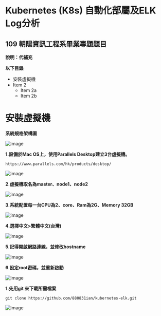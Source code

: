 # Kubernetes (K8s) 自動化部屬及ELK Log分析
## 109 朝陽資訊工程系畢業專題題目
**說明：代補充**

**以下目錄**
* 安裝虛擬機
* Item 2
  * Item 2a
  * Item 2b

# 安裝虛擬機
**系統規格架構圖**

![image](https://github.com/880831ian/kubernetes-elk/blob/main/images/13.png)

**1.設備於Mac OS上，使用Parallels Desktop建立3台虛擬機。**
```
https://www.parallels.com/hk/products/desktop/
```
![image](https://github.com/880831ian/kubernetes-elk/blob/main/images/1.png)

**2.虛擬機取名為master、node1、node2**

![image](https://github.com/880831ian/kubernetes-elk/blob/main/images/2.png)

**3.系統配置每一台CPU為2、core、Ram為2G、Memory 32GB**

![image](https://github.com/880831ian/kubernetes-elk/blob/main/images/5.png)

**4.選擇中文>繁體中文(台灣)**

![image](https://github.com/880831ian/kubernetes-elk/blob/main/images/6.png)

**5.記得開啟網路連線，並修改hostname**

![image](https://github.com/880831ian/kubernetes-elk/blob/main/images/8.png)

**6.設定root密碼，並重新啟動**

![image](https://github.com/880831ian/kubernetes-elk/blob/main/images/10.png)

**1.先用git 來下載所需檔案**
```
git clone https://github.com/880831ian/kubernetes-elk.git
```

![image](https://github.com/880831ian/kubernetes-elk/blob/main/images/16.png)
